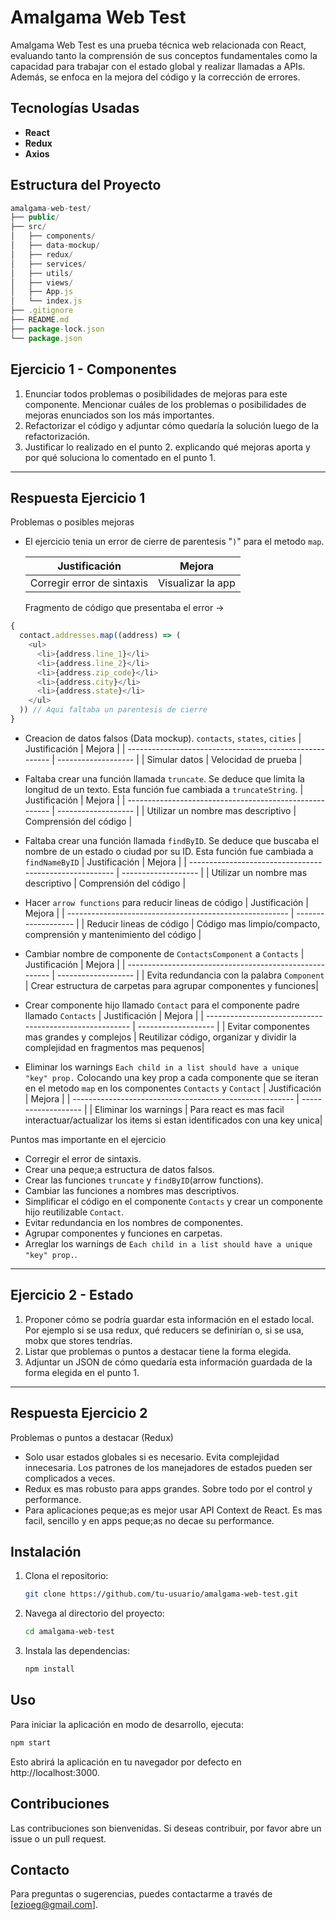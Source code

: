 # Amalgama Web Test

Amalgama Web Test es una prueba técnica web relacionada con React, evaluando tanto la comprensión de sus conceptos fundamentales como la capacidad para trabajar con el estado global y realizar llamadas a APIs. Además, se enfoca en la mejora del código y la corrección de errores.

## Tecnologías Usadas

- **React**
- **Redux**
- **Axios**

## Estructura del Proyecto

```javascript
amalgama-web-test/
├── public/
├── src/
│   ├── components/
│   ├── data-mockup/
│   ├── redux/
│   ├── services/
│   ├── utils/
│   ├── views/
│   ├── App.js
│   └── index.js
├── .gitignore
├── README.md
├── package-lock.json
└── package.json
```

## Ejercicio 1 - Componentes

1. Enunciar todos problemas o posibilidades de mejoras para este componente. Mencionar
   cuáles de los problemas o posibilidades de mejoras enunciados son los más importantes.
2. Refactorizar el código y adjuntar cómo quedaría la solución luego de la refactorización.
3. Justificar lo realizado en el punto 2. explicando qué mejoras aporta y por qué soluciona lo
   comentado en el punto 1.

---

## Respuesta Ejercicio 1

Problemas o posibles mejoras

- El ejercicio tenia un error de cierre de parentesis "`)`" para el metodo `map`.

  | Justificación              | Mejora            |
  | -------------------------- | ----------------- |
  | Corregir error de sintaxis | Visualizar la app |

  Fragmento de código que presentaba el error ->

```javascript
{
  contact.addresses.map((address) => (
    <ul>
      <li>{address.line_1}</li>
      <li>{address.line_2}</li>
      <li>{address.zip_code}</li>
      <li>{address.city}</li>
      <li>{address.state}</li>
    </ul>
  )) // Aqui faltaba un parentesis de cierre
}
```

- Creacion de datos falsos (Data mockup). `contacts`, `states`, `cities`
  | Justificación | Mejora |
  | ------------------------------------------------------- | ------------------- |
  | Simular datos | Velocidad de prueba |

- Faltaba crear una función llamada `truncate`. Se deduce que limita la longitud de un texto. Esta función fue cambiada a `truncateString`.
  | Justificación | Mejora |
  | ------------------------------------------------------- | ------------------- |
  | Utilizar un nombre mas descriptivo | Comprensión del código |

- Faltaba crear una función llamada `findByID`. Se deduce que buscaba el nombre de un estado o ciudad por su ID. Esta función fue cambiada a `findNameByID`
  | Justificación | Mejora |
  | ------------------------------------------------------- | ------------------- |
  | Utilizar un nombre mas descriptivo | Comprensión del código |

- Hacer `arrow functions` para reducir lineas de código
  | Justificación | Mejora |
  | ------------------------------------------------------- | ------------------- |
  | Reducir lineas de código | Código mas limpio/compacto, comprensión y mantenimiento del código |

- Cambiar nombre de componente de `ContactsComponent` a `Contacts`
  | Justificación | Mejora |
  | ------------------------------------------------------- | ------------------- |
  | Evita redundancia con la palabra `Component` | Crear estructura de carpetas para agrupar componentes y funciones|

- Crear componente hijo llamado `Contact` para el componente padre llamado `Contacts`
  | Justificación | Mejora |
  | ------------------------------------------------------- | ------------------- |
  | Evitar componentes mas grandes y complejos | Reutilizar código, organizar y dividir la complejidad en fragmentos mas pequenos|

- Eliminar los warnings `Each child in a list should have a unique "key" prop.` Colocando una key prop a cada componente que se iteran en el metodo `map`
  en los componentes `Contacts` y `Contact`
  | Justificación | Mejora |
  | ------------------------------------------------------- | ------------------- |
  | Eliminar los warnings | Para react es mas facil interactuar/actualizar los items si estan identificados con una key unica|

Puntos mas importante en el ejercicio

- Corregir el error de sintaxis.
- Crear una peque;a estructura de datos falsos.
- Crear las funciones `truncate` y `findByID`(arrow functions).
- Cambiar las funciones a nombres mas descriptivos.
- Simplificar el código en el componente `Contacts` y crear un componente hijo reutilizable `Contact`.
- Evitar redundancia en los nombres de componentes.
- Agrupar componentes y funciones en carpetas.
- Arreglar los warnings de `Each child in a list should have a unique "key" prop.`.

---

## Ejercicio 2 - Estado

1. Proponer cómo se podría guardar esta información en el estado local. Por ejemplo si se
   usa redux, qué reducers se definirían o, si se usa, mobx que stores tendrías.
2. Listar que problemas o puntos a destacar tiene la forma elegida.
3. Adjuntar un JSON de cómo quedaría esta información guardada de la forma elegida en el punto 1.

---

## Respuesta Ejercicio 2

Problemas o puntos a destacar (Redux)

- Solo usar estados globales si es necesario. Evita complejidad innecesaria. Los patrones de los manejadores de estados pueden ser complicados a veces.
- Redux es mas robusto para apps grandes. Sobre todo por el control y performance.
- Para aplicaciones peque;as es mejor usar API Context de React. Es mas facil, sencillo y en apps peque;as no decae su performance.

## Instalación

1. Clona el repositorio:

   ```bash
   git clone https://github.com/tu-usuario/amalgama-web-test.git

2. Navega al directorio del proyecto:

   ```bash
   cd amalgama-web-test

3. Instala las dependencias:

   ```bash
   npm install

## Uso
Para iniciar la aplicación en modo de desarrollo, ejecuta:

   ```bash
   npm start
   ```
Esto abrirá la aplicación en tu navegador por defecto en http://localhost:3000.

## Contribuciones

Las contribuciones son bienvenidas. Si deseas contribuir, por favor abre un issue o un pull request.

## Contacto

Para preguntas o sugerencias, puedes contactarme a través de [ezioeg@gmail.com].
